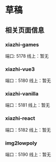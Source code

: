 # 草稿

## 相关页面信息

### xiazhi-games

端口: 5178
线上：暂无

### xiazhi-vue3

端口：5180
线上：暂无

### xiazhi-vanilla

端口：5181
线上：暂无

### xiazhi-react

端口：5182
线上：暂无

### img2lowpoly

端口：5190
线上：暂无
